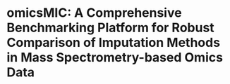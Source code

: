 # omicsMIC: A Comprehensive Benchmarking Platform for Robust Comparison of Imputation Methods in Mass Spectrometry-based Omics Data
